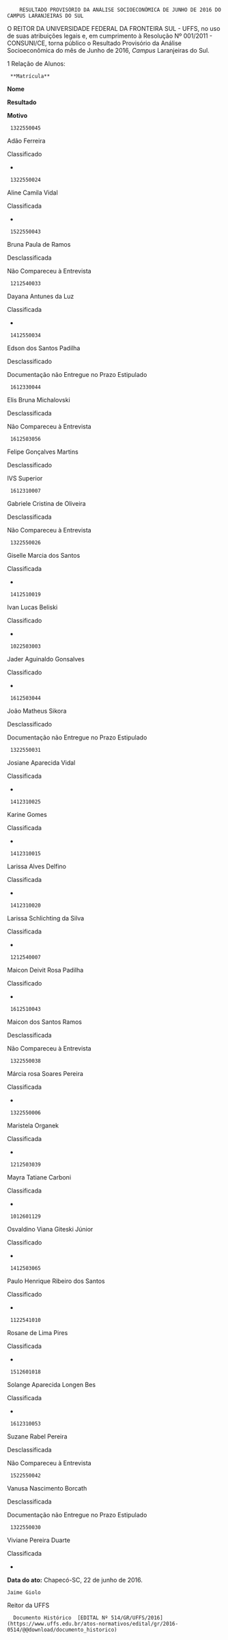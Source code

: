         RESULTADO PROVISÓRIO DA ANÁLISE SOCIOECONÔMICA DE JUNHO DE 2016 DO CAMPUS LARANJEIRAS DO SUL  

O REITOR DA UNIVERSIDADE FEDERAL DA FRONTEIRA SUL - UFFS, no uso de suas atribuições legais e, em cumprimento à Resolução Nº 001/2011 - CONSUNI/CE, torna público o Resultado Provisório da Análise Socioeconômica do mês de Junho de 2016, *Campus* Laranjeiras do Sul.

 1 Relação de Alunos:

     **Matrícula**

   **Nome**

   **Resultado**

   **Motivo**

     1322550045

   Adão Ferreira

   Classificado

   -

     1322550024

   Aline Camila Vidal

   Classificada

   -

     1522550043

   Bruna Paula de Ramos

   Desclassificada

   Não Compareceu à Entrevista

     1212540033

   Dayana Antunes da Luz

   Classificada

   -

     1412550034

   Edson dos Santos Padilha

   Desclassificado

   Documentação não Entregue no Prazo Estipulado 

     1612330044

   Elis Bruna Michalovski

   Desclassificada

   Não Compareceu à Entrevista

     1612503056

   Felipe Gonçalves Martins

   Desclassificado

   IVS Superior

     1612310007

   Gabriele Cristina de Oliveira

   Desclassificada

   Não Compareceu à Entrevista

     1322550026

   Giselle Marcia dos Santos

   Classificada

   -

     1412510019

   Ivan Lucas Beliski

   Classificado

   -

     1022503003

   Jader Aguinaldo Gonsalves 

   Classificado

   -

     1612503044

   João Matheus Sikora

   Desclassificado

   Documentação não Entregue no Prazo Estipulado 

     1322550031

   Josiane Aparecida Vidal

   Classificada

   -

     1412310025

   Karine Gomes

   Classificada

   -

     1412310015

   Larissa Alves Delfino

   Classificada

   -

     1412310020

   Larissa Schlichting da Silva

   Classificada

   -

     1212540007

   Maicon Deivit Rosa Padilha

   Classificado

   -

     1612510043

   Maicon dos Santos Ramos

   Desclassificada

   Não Compareceu à Entrevista

     1322550038

   Márcia rosa Soares Pereira

   Classificada

   -

     1322550006

   Maristela Organek

   Classificada

   -

     1212503039

   Mayra Tatiane Carboni

   Classificada

   -

     1012601129

   Osvaldino Viana Giteski Júnior

   Classificado

   -

     1412503065

   Paulo Henrique Ribeiro dos Santos

   Classificado

   -

     1122541010

   Rosane de Lima Pires

   Classificada

   -

     1512601018

   Solange Aparecida Longen Bes

   Classificada

   -

     1612310053

   Suzane Rabel Pereira

   Desclassificada

   Não Compareceu à Entrevista

     1522550042

   Vanusa Nascimento Borcath

   Desclassificada

   Documentação não Entregue no Prazo Estipulado 

     1322550030

   Viviane Pereira Duarte 

   Classificada

   -

      

   **Data do ato:** Chapecó-SC, 22 de junho de 2016.   
 

    Jaime Giolo   
 Reitor da UFFS 

      Documento Histórico  [EDITAL Nº 514/GR/UFFS/2016](https://www.uffs.edu.br/atos-normativos/edital/gr/2016-0514/@@download/documento_historico)     
      